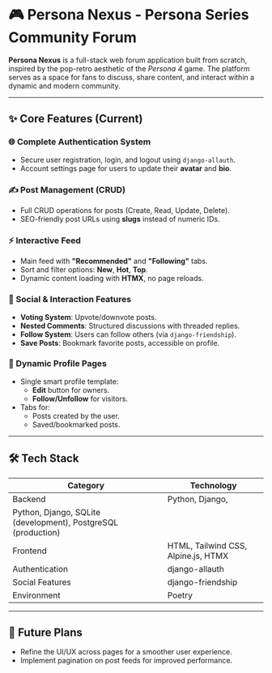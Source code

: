 # 🎮 Persona Nexus - Persona Series Community Forum

**Persona Nexus** is a full-stack web forum application built from scratch, inspired by the pop-retro aesthetic of the *Persona 4* game. The platform serves as a space for fans to discuss, share content, and interact within a dynamic and modern community.

---

## ✨ Core Features (Current)

### 🌐 Complete Authentication System
- Secure user registration, login, and logout using `django-allauth`.
- Account settings page for users to update their **avatar** and **bio**.

### ✍️ Post Management (CRUD)
- Full CRUD operations for posts (Create, Read, Update, Delete).
- SEO-friendly post URLs using **slugs** instead of numeric IDs.

### ⚡ Interactive Feed
- Main feed with **"Recommended"** and **"Following"** tabs.
- Sort and filter options: **New**, **Hot**, **Top**.
- Dynamic content loading with **HTMX**, no page reloads.

### 👥 Social & Interaction Features
- **Voting System**: Upvote/downvote posts.
- **Nested Comments**: Structured discussions with threaded replies.
- **Follow System**: Users can follow others (via `django-friendship`).
- **Save Posts**: Bookmark favorite posts, accessible on profile.

### 👤 Dynamic Profile Pages
- Single smart profile template:
  - **Edit** button for owners.
  - **Follow/Unfollow** for visitors.
- Tabs for:
  - Posts created by the user.
  - Saved/bookmarked posts.

---

## 🛠️ Tech Stack

| Category         | Technology                             |
|------------------|-----------------------------------------|
| Backend          | Python, Django, 	
Python, Django, SQLite (development), PostgreSQL (production)|
| Frontend         | HTML, Tailwind CSS, Alpine.js, HTMX    |
| Authentication   | django-allauth                         |
| Social Features  | django-friendship                      |
| Environment      | Poetry                                 |

---
## 📝 Future Plans
- Refine the UI/UX across pages for a smoother user experience.
- Implement pagination on post feeds for improved performance.
